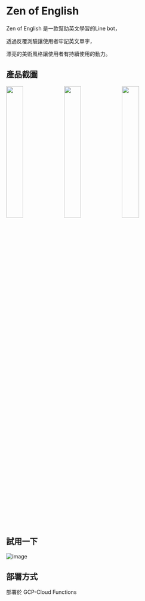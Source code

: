 # Zen of English
Zen of English 是一款幫助英文學習的Line bot，

透過反覆測驗讓使用者牢記英文單字，

漂亮的美術風格讓使用者有持續使用的動力。
## 產品截圖
<p float="left">
<img src="https://user-images.githubusercontent.com/34936931/129287333-cad6c493-ce06-45ba-8793-0849fe23ac43.jpg" width=30% height=30%>
<img src="https://user-images.githubusercontent.com/34936931/129287351-a4fbb781-d5f2-422c-a71a-7665ecd642d9.jpg" width=30% height=30%>
<img src="https://user-images.githubusercontent.com/34936931/129287380-ba5814d8-51f6-4079-8b64-39c9997c31eb.jpg" width=30% height=30%>
</p>

## 試用一下
![image](https://user-images.githubusercontent.com/34936931/129287412-b14bcbf6-b0d7-4d33-a4ba-739b461eb8d0.png)

## 部署方式
部署於 GCP-Cloud Functions
